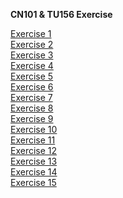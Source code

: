 **CN101 & TU156 Exercise**

[Exercise 1](https://github.com/sommedosa/python-exercise1) </br>
[Exercise 2](https://github.com/sommedosa/python-exercise2) </br>
[Exercise 3](https://github.com/sommedosa/python-exercise3) </br>
[Exercise 4](https://github.com/sommedosa/python-exercise4) </br>
[Exercise 5](https://github.com/sommedosa/python-exercise5) </br>
[Exercise 6](https://github.com/sommedosa/python-exercise6) </br>
[Exercise 7](https://github.com/sommedosa/python-exercise7)  </br>
[Exercise 8](https://github.com/sommedosa/python-exercise8)  </br>
[Exercise 9](https://github.com/sommedosa/python-exercise9)  </br>
[Exercise 10](https://github.com/sommedosa/python-exercise10)  </br>
[Exercise 11](https://github.com/sommedosa/python-exercise11)  </br>
[Exercise 12](https://github.com/sommedosa/python-exercise12)  </br>
[Exercise 13](https://github.com/sommedosa/python-exercise13)  </br>
[Exercise 14](https://github.com/sommedosa/python-exercise14)  </br>
[Exercise 15](https://github.com/sommedosa/python-exercise15)  </br>
